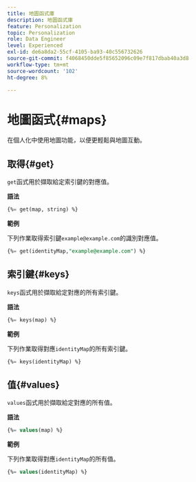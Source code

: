 ```yaml
---
title: 地圖函式庫
description: 地圖函式庫
feature: Personalization
topic: Personalization
role: Data Engineer
level: Experienced
exl-id: de6a8da2-55cf-4105-ba93-40c556732626
source-git-commit: f4068450dde5f85652096c09e7f817dbab40a3d8
workflow-type: tm+mt
source-wordcount: '102'
ht-degree: 8%

---
```


# 地圖函式{#maps}

在個人化中使用地圖功能，以便更輕鬆與地圖互動。

## 取得{#get}

`get`函式用於擷取給定索引鍵的對應值。

**語法**

```sql
{%= get(map, string) %}
```

**範例**

下列作業取得索引鍵`example@example.com`的識別對應值。

```sql
{%= get(identityMap,"example@example.com") %}
```

## 索引鍵{#keys}

`keys`函式用於擷取給定對應的所有索引鍵。

**語法**

```sql
{%= keys(map) %}
```

**範例**

下列作業取得對應`identityMap`的所有索引鍵。

```sql
{%= keys(identityMap) %}
```

## 值{#values}

`values`函式用於擷取給定對應的所有值。

**語法**

```sql
{%= values(map) %}
```

**範例**

下列作業取得對應`identityMap`的所有值。

```sql
{%= values(identityMap) %}
```
